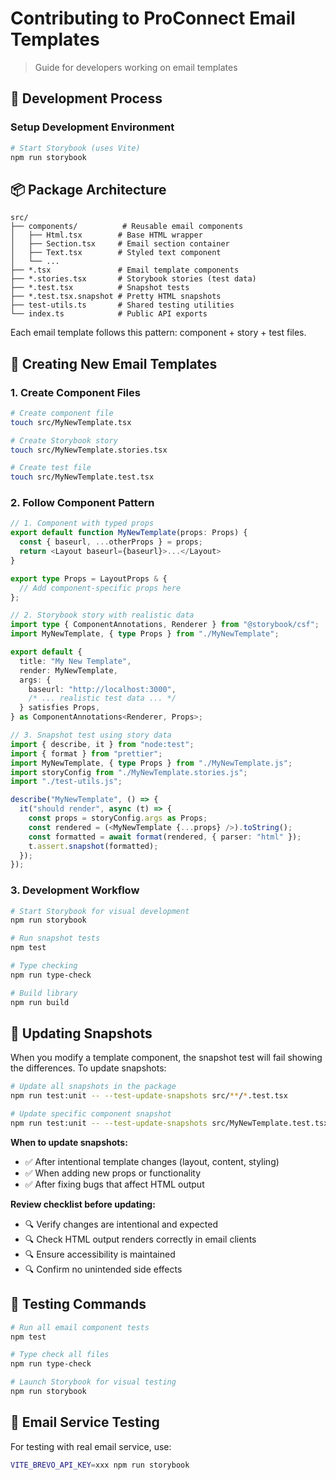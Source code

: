 # Contributing to ProConnect Email Templates

> Guide for developers working on email templates

## 🚀 Development Process

### Setup Development Environment

```bash
# Start Storybook (uses Vite)
npm run storybook
```

## 📦 Package Architecture

```
src/
├── components/          # Reusable email components
│   ├── Html.tsx        # Base HTML wrapper
│   ├── Section.tsx     # Email section container
│   ├── Text.tsx        # Styled text component
│   └── ...
├── *.tsx               # Email template components
├── *.stories.tsx       # Storybook stories (test data)
├── *.test.tsx          # Snapshot tests
├── *.test.tsx.snapshot # Pretty HTML snapshots
├── test-utils.ts       # Shared testing utilities
└── index.ts            # Public API exports
```

Each email template follows this pattern: component + story + test files.

## 📧 Creating New Email Templates

### 1. Create Component Files

```bash
# Create component file
touch src/MyNewTemplate.tsx

# Create Storybook story
touch src/MyNewTemplate.stories.tsx

# Create test file
touch src/MyNewTemplate.test.tsx
```

### 2. Follow Component Pattern

```typescript
// 1. Component with typed props
export default function MyNewTemplate(props: Props) {
  const { baseurl, ...otherProps } = props;
  return <Layout baseurl={baseurl}>...</Layout>
}

export type Props = LayoutProps & {
  // Add component-specific props here
};

// 2. Storybook story with realistic data
import type { ComponentAnnotations, Renderer } from "@storybook/csf";
import MyNewTemplate, { type Props } from "./MyNewTemplate";

export default {
  title: "My New Template",
  render: MyNewTemplate,
  args: {
    baseurl: "http://localhost:3000",
    /* ... realistic test data ... */
  } satisfies Props,
} as ComponentAnnotations<Renderer, Props>;

// 3. Snapshot test using story data
import { describe, it } from "node:test";
import { format } from "prettier";
import MyNewTemplate, { type Props } from "./MyNewTemplate.js";
import storyConfig from "./MyNewTemplate.stories.js";
import "./test-utils.js";

describe("MyNewTemplate", () => {
  it("should render", async (t) => {
    const props = storyConfig.args as Props;
    const rendered = (<MyNewTemplate {...props} />).toString();
    const formatted = await format(rendered, { parser: "html" });
    t.assert.snapshot(formatted);
  });
});
```

### 3. Development Workflow

```bash
# Start Storybook for visual development
npm run storybook

# Run snapshot tests
npm test

# Type checking
npm run type-check

# Build library
npm run build
```

## 🧪 Updating Snapshots

When you modify a template component, the snapshot test will fail showing the differences. To update snapshots:

```bash
# Update all snapshots in the package
npm run test:unit -- --test-update-snapshots src/**/*.test.tsx

# Update specific component snapshot
npm run test:unit -- --test-update-snapshots src/MyNewTemplate.test.tsx
```

**When to update snapshots:**

- ✅ After intentional template changes (layout, content, styling)
- ✅ When adding new props or functionality
- ✅ After fixing bugs that affect HTML output

**Review checklist before updating:**

- 🔍 Verify changes are intentional and expected
- 🔍 Check HTML output renders correctly in email clients
- 🔍 Ensure accessibility is maintained
- 🔍 Confirm no unintended side effects

## 🚢 Testing Commands

```bash
# Run all email component tests
npm test

# Type check all files
npm run type-check

# Launch Storybook for visual testing
npm run storybook
```

## 🎨 Email Service Testing

For testing with real email service, use:

```bash
VITE_BREVO_API_KEY=xxx npm run storybook
```
